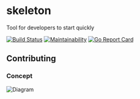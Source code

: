# skeleton
Tool for developers to start quickly

[![Build Status](https://travis-ci.org/antonmarin/skeleton.svg?branch=master)](https://travis-ci.org/antonmarin/skeleton)
[![Maintainability](https://api.codeclimate.com/v1/badges/be26177fc9d769f9e8b4/maintainability)](https://codeclimate.com/github/antonmarin/skeleton/maintainability)
[![Go Report Card](https://goreportcard.com/badge/github.com/antonmarin/skeleton)](https://goreportcard.com/report/github.com/antonmarin/skeleton)

## Contributing

### Concept

![Diagram](http://www.plantuml.com/plantuml/png/BSr12i9038NXVKxnbhgO2uX8HT2jLmXZEWJ6JCcaYwBUtKAx_Tw3V-Z17lExqgtPgENEEPelIEc2JN12Tk6GJhboxpkJMeYFd0NFEXSrV0YuJbDT3jlZI3_Qf_Ct9Jmqj5XpeK7ijIR_)
